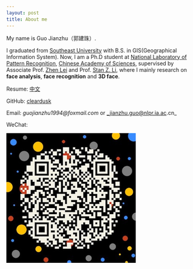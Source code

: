 ```yaml
---
layout: post
title: About me
---
```


My name is Guo Jianzhu（郭建珠）.

I graduated from [Southeast University](http://www.seu.edu.cn/) with B.S. in GIS(Geographical Information System).
Now, I am a Ph.D student at [National Laboratory of Pattern Recognition](http://www.nlpr.ia.ac.cn/nlpren/EN/volumn/home.shtml), [Chinese Academy of Sciences](http://english.cas.cn/), supervised by Associate Prof. [Zhen Lei](http://www.cbsr.ia.ac.cn/users/zlei/) and Prof. [Stan Z. Li](http://www.cbsr.ia.ac.cn/users/szli/), where I mainly research on **face analysis**, **face recognition** and **3D face**.

Resume: [中文](assets/files/resume_zh.pdf)

GitHub: [cleardusk](https://github.com/cleardusk)

Email: _guojianzhu1994@foxmail.com_ or _jianzhu.guo@nlpr.ia.ac.cn_

WeChat: 

![](assets/pics/qrcode_me.jpg)
<!-- <p align="center">
    <img src="assets/pics/qrcode_me.jpg", width="400px">
</p> -->